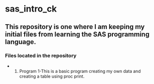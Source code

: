 # sas_intro_ck
## This repository is one where I am keeping my initial files from learning the SAS programming language.

### Files located in the repository
+ 1. Program 1-This is a basic program creating my own data and creating a table using proc print.

